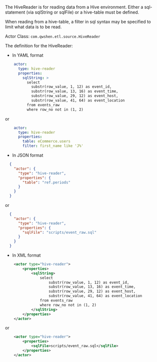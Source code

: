 The HiveReader is for reading data from a Hive environment. Either a sql-statement (via sqlString or sqlFile) or a hive-table must be defined.

When reading from a hive-table, a filter in sql syntax may be specified to limit what data is to be read.

Actor Class: `com.qwshen.etl.source.HiveReader`

The definition for the HiveReader:

- In YAML format
```yaml
    actor:
      type: hive-reader
      properties:
        sqlString: >
          select
            substr(row_value, 1, 12) as event_id,
            substr(row_value, 13, 16) as event_time,
            substr(row_value, 29, 12) as event_host,
            substr(row_value, 41, 64) as event_location
          from events_raw
          where row_no not in (1, 2)
```
or
```yaml
    actor:
      type: hive-reader
      properties:
        table: eCommerce.users
        filter: first_name like 'J%'
```

- In JSON format
```json
  {
    "actor": {
      "type": "hive-reader",
      "properties": {
        "table": "ref.periods"
      }
    }
  }
```
or
```json
  {
    "actor": {
      "type": "hive-reader",
      "properties": {
        "sqlFile": "scripts/event_raw.sql"
      }
    }
  }
```

- In XML format
```xml
    <actor type="hive-reader">
        <properties>
            <sqlString>
                select
                    substr(row_value, 1, 12) as event_id,
                    substr(row_value, 13, 16) as event_time,
                    substr(row_value, 29, 12) as event_host,
                    substr(row_value, 41, 64) as event_location
                from events_raw
                where row_no not in (1, 2)
            </sqlString>
        </properties>
    </actor>
```
or
```xml
    <actor type="hive-reader">
        <properties>
            <sqlFile>scripts/event_raw.sql</sqlFile>
        </properties>
    </actor>
```
